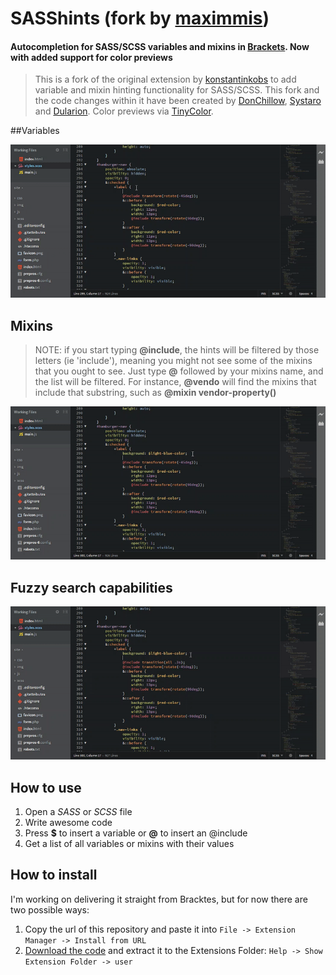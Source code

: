 # SASShints (fork by [maximmis](https://github.com/maximmis))
#### Autocompletion for SASS/SCSS variables and mixins in [Brackets](http://brackets.io). Now with added support for color previews

> This is a fork of the original extension by [konstantinkobs](https://github.com/konstantinkobs/brackets-SASShints/issues/3) to add variable and mixin hinting functionality for SASS/SCSS.
This fork and the code changes within it have been created by [DonChillow](https://github.com/DonChillow), [Systaro](https://github.com/Systaro) and [Dularion](https://github.com/Dularion). Color previews via [TinyColor](https://github.com/bgrins/TinyColor).

##Variables

![screenshot](screenshots/vars.gif)

## Mixins
> NOTE: if you start typing **@include**, the hints will be filtered by those letters (ie 'include'), meaning you might not see some of the mixins that you ought to see.
Just type **@** followed by your mixins name, and the list will be filtered. For instance, **@vendo** will find the mixins that include that substring, such as **@mixin vendor-property()**

![screenshot](screenshots/mixins.gif)

## Fuzzy search capabilities

![screenshot](screenshots/fuzzy-search.gif)

## How to use

1. Open a *SASS* or *SCSS* file
2. Write awesome code
3. Press **$** to insert a variable or **@** to insert an @include
4. Get a list of all variables or mixins with their values

## How to install

I'm working on delivering it straight from Bracktes,
but for now there are two possible ways:

1. Copy the url of this repository and paste it into ```File -> Extension Manager -> Install from URL```
2. [Download the code](https://github.com/maximmis/brackets-SASShints/archive/master.zip) and extract it to the Extensions Folder: ```Help -> Show Extension Folder -> user```

